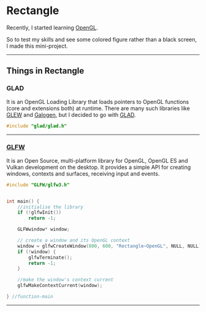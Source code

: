 # Rectangle

Recently, I started learning [OpenGL](https://www.opengl.org/). 

So to test my skills and see some colored figure rather than a black screen, I made this mini-project.

---

## Things in Rectangle

### GLAD

It is an OpenGL Loading Library that loads pointers to OpenGL functions (core and extensions both) at runtime. There are many such libraries like [GLEW](https://glew.sourceforge.net/) and [Galogen](https://galogen.gpfault.net/), but I decided to go with [GLAD](https://github.com/Dav1dde/glad). 

```cpp
#include "glad/glad.h"
```

---

### [GLFW](https://www.glfw.org/)

It is an Open Source, multi-platform library for OpenGL, OpenGL ES and
Vulkan development on the desktop. It provides a simple API for creating
windows, contexts and surfaces, receiving input and events.

```cpp
#include "GLFW/glfw3.h"


int main() {
    //initialise the library
    if (!glfwInit())
        return -1;

    GLFWwindow* window;

    // create a window and its OpenGL context
    window = glfwCreateWindow(800, 600, "Rectangle~OpenGL", NULL, NULL);
    if (!window) {
        glfwTerminate();
        return -1;
    }

    //make the window's context current
    glfwMakeContextCurrent(window);

} //function-main
```

---


